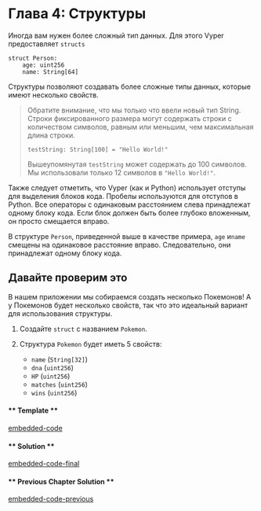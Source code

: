 <!-- Add translation for the following page: https://vyper.fun/#/1/structs
Do NOT change the code below. The below code runs the code editor -->

# Глава 4: Структуры

Иногда вам нужен более сложный тип данных. Для этого Vyper предоставляет `structs`

```vyper
struct Person:
    age: uint256
    name: String[64]
```

Структуры позволяют создавать более сложные типы данных, которые имеют несколько свойств.

> Обратите внимание, что мы только что ввели новый тип String. Строки фиксированного размера могут содержать строки с количеством символов, равным или меньшим, чем максимальная длина строки.
>
> ```vyper
> testString: String[100] = "Hello World!"
> ```
>
> Вышеупомянутая `testString` может содержать до 100 символов. Мы использовали только 12 символов в `"Hello World!"`.

Также следует отметить, что Vyper (как и Python) использует отступы для выделения блоков кода. Пробелы используются для отступов в Python. Все операторы с одинаковым расстоянием слева принадлежат одному блоку кода. Если блок должен быть более глубоко вложенным, он просто смещается вправо.

В структуре `Person`, приведенной выше в качестве примера, `age` и`name` смещены на одинаковое расстояние вправо. Следовательно, они принадлежат одному блоку кода.

## Давайте проверим это

В нашем приложении мы собираемся создать несколько Покемонов! А у Покемонов будет несколько свойств, так что это идеальный вариант для использования структуры.

1. Создайте `struct` с названием `Pokemon`.

2. Структура `Pokemon` будет иметь 5 свойств:
   - `name` (`String[32]`)
   - `dna` (`uint256`)
   - `HP` (`uint256`)
   - `matches` (`uint256`)
   - `wins` (`uint256`)

<!-- tabs:start -->

#### ** Template **

[embedded-code](../../assets/1/1.4-template-code.vy ':include :type=code embed-template')

#### ** Solution **

[embedded-code-final](../../assets/1/1.4-finished-code.vy ':include :type=code embed-final')

#### ** Previous Chapter Solution **

[embedded-code-previous](../../assets/1/1.3-finished-code.vy ':include :type=code embed-previous')

<!-- tabs:end -->
